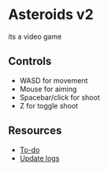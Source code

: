 # Asteroids v2

its a video game

## Controls
- WASD for movement
- Mouse for aiming
- Spacebar/click for shoot
- Z for toggle shoot

## Resources
- [To-do](TODO.md)
- [Update logs](UPDATES.md)